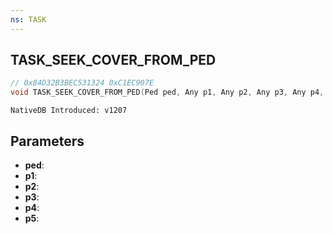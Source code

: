 ```yaml
---
ns: TASK
---
```

## TASK_SEEK_COVER_FROM_PED

```c
// 0x84D32B3BEC531324 0xC1EC907E
void TASK_SEEK_COVER_FROM_PED(Ped ped, Any p1, Any p2, Any p3, Any p4, Any p5);
```

```
NativeDB Introduced: v1207
```

## Parameters
* **ped**:
* **p1**:
* **p2**:
* **p3**:
* **p4**:
* **p5**:
